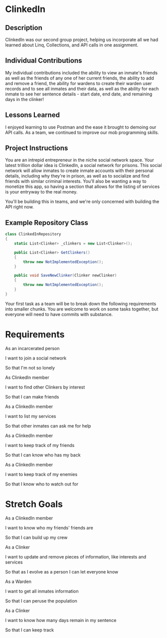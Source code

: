 # ClinkedIn

## Description
ClinkedIn was our second group project, helping us incorporate all we had learned about Linq, Collections, and API calls in one assignment. 

## Individual Contributions
My individual contributions included the ability to view an inmate's friends as well as the friends of any one of her current friends, the ability to add and remove a friend, the ability for wardens to create their warden user records and to see all inmates and their data, as well as the ability for each inmate to see her sentence details - start date, end date, and remaining days in the clinker!

## Lessons Learned
I enjoyed learning to use Postman and the ease it brought to demoing our API calls. As a team, we continued to improve our mob programming skills. 

## Project Instructions

You are an intrepid entrepreneur in the niche social network space.  Your latest trillion dollar idea is ClinkedIn, a social network for prisons.  This social network will allow inmates to create inmate accounts with their personal details, including why they're in prison, as well as to socialize and find friends with similar criminal interests.  You'll also be wanting a way to monetize this app, so having a section that allows for the listing of services is your entryway to the real money.  

You'll be building this in teams, and we're only concerned with building the API right now. 

## Example Repository Class

```csharp
class ClinkedInRepository
{
    static List<Clinker> _clinkers = new List<Clinker>();

    public List<Clinker> GetClinkers()
    {
        throw new NotImplementedException();
    }

    public void SaveNewClinker(Clinker newClinker)
    {
        throw new NotImplementedException();
    }
}
```

Your first task as a team will be to break down the following requirements into smaller chunks.  You are welcome to work on some tasks together, but everyone will need to have commits with substance.

# Requirements

As an incarcerated person

I want to join a social network

So that I'm not so lonely

As ClinkedIn member

I want to find other Clinkers by interest

So that I can make friends

As a ClinkedIn member

I want to list my services

So that other inmates can ask me for help

As a ClinkedIn member

I want to keep track of my friends

So that I can know who has my back

As a ClinkedIn member

I want to keep track of my enemies

So that I know who to watch out for

# Stretch Goals

As a ClinkedIn member

I want to know who my friends' friends are

So that I can build up my crew

As a Clinker

I want to update and remove pieces of information, like interests and services

So that as I evolve as a person I can let everyone know

As a Warden

I want to get all inmates information

So that I can peruse the population

As a Clinker 

I want to know how many days remain in my sentence

So that I can keep track
